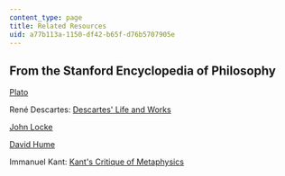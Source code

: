 ```yaml
---
content_type: page
title: Related Resources
uid: a77b113a-1150-df42-b65f-d76b5707905e
---
```


From the Stanford Encyclopedia of Philosophy
--------------------------------------------

[Plato](http://plato.stanford.edu/entries/plato/)

René Descartes: [Descartes' Life and Works](http://plato.stanford.edu/entries/descartes-works/index.html)

[John Locke](http://plato.stanford.edu/entries/locke/)

[David Hume](http://plato.stanford.edu/entries/hume/)

Immanuel Kant: [Kant's Critique of Metaphysics](http://plato.stanford.edu/entries/kant-metaphysics/)